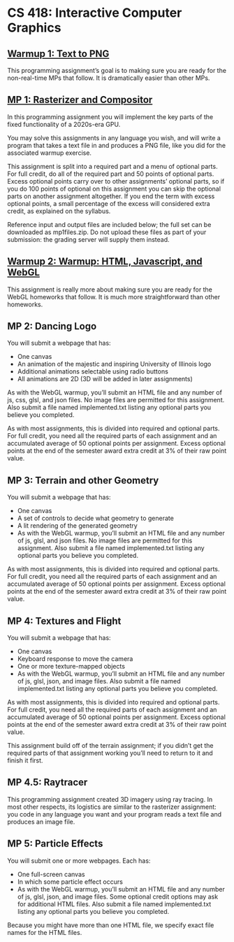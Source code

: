 # CS 418: Interactive Computer Graphics
 
## [Warmup 1: Text to PNG](/warmup-1)
This programming assignment’s goal is to making sure you are ready for the non-real-time MPs that follow. It is dramatically easier than other MPs.

## [MP 1: Rasterizer and Compositor](/mp-1)
In this programming assignment you will implement the key parts of the fixed functionality of a 2020s-era GPU.

You may solve this assignments in any language you wish, and will write a program that takes a text file in and produces a PNG file, like you did for the associated warmup exercise.

This assignment is split into a required part and a menu of optional parts. For full credit, do all of the required part and 50 points of optional parts. Excess optional points carry over to other assignments’ optional parts, so if you do 100 points of optional on this assignment you can skip the optional parts on another assignment altogether. If you end the term with excess optional points, a small percentage of the excess will considered extra credit, as explained on the syllabus.

Reference input and output files are included below; the full set can be downloaded as mp1files.zip. Do not upload these files as part of your submission: the grading server will supply them instead.

## [Warmup 2: Warmup: HTML, Javascript, and WebGL](/warmup-2)
This assignment is really more about making sure you are ready for the WebGL homeworks that follow. It is much more straightforward than other homeworks.

## MP 2: Dancing Logo
You will submit a webpage that has:
- One canvas
- An animation of the majestic and inspiring University of Illinois logo
- Additional animations selectable using radio buttons
- All animations are 2D (3D will be added in later assignments)

As with the WebGL warmup, you’ll submit an HTML file and any number of js, css, glsl, and json files. No image files are permitted for this assignment. Also submit a file named implemented.txt listing any optional parts you believe you completed.

As with most assignments, this is divided into required and optional parts. For full credit, you need all the required parts of each assignment and an accumulated average of 50 optional points per assignment. Excess optional points at the end of the semester award extra credit at 3% of their raw point value.

## MP 3: Terrain and other Geometry
You will submit a webpage that has:
- One canvas
- A set of controls to decide what geometry to generate
- A lit rendering of the generated geometry
- As with the WebGL warmup, you’ll submit an HTML file and any number of js, glsl, and json files. No image files are permitted for this assignment. Also submit a file named implemented.txt listing any optional parts you believe you completed.

As with most assignments, this is divided into required and optional parts. For full credit, you need all the required parts of each assignment and an accumulated average of 50 optional points per assignment. Excess optional points at the end of the semester award extra credit at 3% of their raw point value.

## MP 4: Textures and Flight
You will submit a webpage that has:
- One canvas
- Keyboard response to move the camera
- One or more texture-mapped objects
- As with the WebGL warmup, you’ll submit an HTML file and any number of js, glsl, json, and image files. Also submit a file named implemented.txt listing any optional parts you believe you completed.

As with most assignments, this is divided into required and optional parts. For full credit, you need all the required parts of each assignment and an accumulated average of 50 optional points per assignment. Excess optional points at the end of the semester award extra credit at 3% of their raw point value.

This assignment build off of the terrain assignment; if you didn’t get the required parts of that assignment working you’ll need to return to it and finish it first.

## MP 4.5: Raytracer
This programming assignment created 3D imagery using ray tracing. In most other respects, its logistics are similar to the rasterizer assignment: you code in any language you want and your program reads a text file and produces an image file.

## MP 5: Particle Effects
You will submit one or more webpages. Each has:
- One full-screen canvas
- In which some particle effect occurs
- As with the WebGL warmup, you’ll submit an HTML file and any number of js, glsl, json, and image files. Some optional credit options may ask for additional HTML files. Also submit a file named implemented.txt listing any optional parts you believe you completed.

Because you might have more than one HTML file, we specify exact file names for the HTML files.
